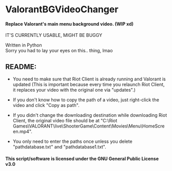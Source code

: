 # ValorantBGVideoChanger
#### Replace Valorant's main menu background video. (WIP xd)

IT'S CURRENTLY USABLE, MIGHT BE BUGGY

Written in Python\
Sorry you had to lay your eyes on this.. thing, lmao

## **README:**

- You need to make sure that Riot Client is already running and Valorant is updated (This is important because every time you relaunch Riot Client, it replaces your video with
the original one via "updates".)

- If you don't know how to copy the path of a video, just right-click the video and click "Copy as path".

- If you didn't change the downloading destination while downloading Riot Client, the original video file should be at "C:\Riot Games\VALORANT\live\ShooterGame\Content\Movies\Menu\HomeScreen.mp4".

- You only need to enter the paths once unless you delete "pathdatabase.txt" and "pathdatabase1.txt".




#### This script/software is licensed under the GNU General Public License v3.0
